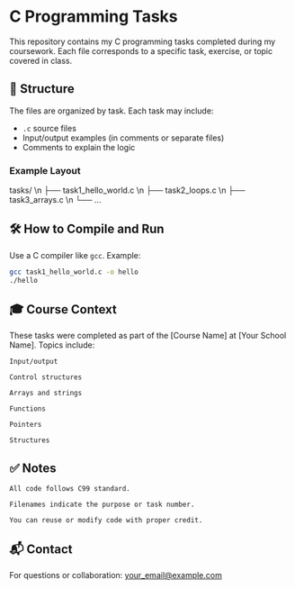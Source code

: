 # C Programming Tasks

This repository contains my C programming tasks completed during my coursework. Each file corresponds to a specific task, exercise, or topic covered in class.

## 📁 Structure

The files are organized by task. Each task may include:

- `.c` source files
- Input/output examples (in comments or separate files)
- Comments to explain the logic

### Example Layout

tasks/ \n
├── task1_hello_world.c \n
├── task2_loops.c \n
├── task3_arrays.c \n
└── ...


## 🛠️ How to Compile and Run

Use a C compiler like `gcc`. Example:

```bash
gcc task1_hello_world.c -o hello
./hello
```

## 🎓 Course Context

These tasks were completed as part of the [Course Name] at [Your School Name].
Topics include:

    Input/output

    Control structures

    Arrays and strings

    Functions

    Pointers

    Structures

## ✅ Notes

    All code follows C99 standard.

    Filenames indicate the purpose or task number.

    You can reuse or modify code with proper credit.

## 📬 Contact

For questions or collaboration: your_email@example.com
